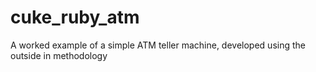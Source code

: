 # cuke_ruby_atm
A worked example of a simple ATM teller machine, developed using the outside in methodology
